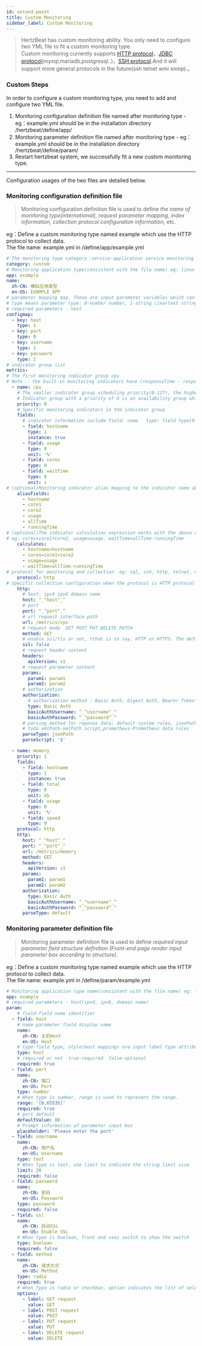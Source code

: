 ```yaml
---
id: extend-point  
title: Custom Monitoring  
sidebar_label: Custom Monitoring    
---
```

> HertzBeat has custom monitoring ability. You only need to configure two YML file to fit a custom monitoring type.  
> Custom monitoring currently supports [HTTP protocol](extend-http)，[JDBC protocol](extend-jdbc)(mysql,mariadb,postgresql..)，[SSH protocol](extend-ssh).And it will support more general protocols in the future(ssh telnet wmi snmp).。        

### Custom Steps  

In order to configure a custom monitoring type, you need to add and configure two YML file.
1. Monitoring configuration definition file named after monitoring type - eg：example.yml should be in the installation directory /hertzbeat/define/app/
2. Monitoring parameter definition file named after monitoring type - eg：example.yml should be in the installation directory /hertzbeat/define/param/
3. Restart hertzbeat system, we successfully fit a new custom monitoring type.  

------- 
Configuration usages of the two files are detailed below.

### Monitoring configuration definition file   

> Monitoring configuration definition file is used to define *the name of monitoring type(international), request parameter mapping, index information, collection protocol configuration information*, etc.  

eg：Define a custom monitoring type named example which use the HTTP protocol to collect data.    
The file name: example.yml in /define/app/example.yml   

```yaml
# The monitoring type category：service-application service monitoring db-database monitoring custom-custom monitoring os-operating system monitoring
category: custom
# Monitoring application type(consistent with the file name) eg: linux windows tomcat mysql aws...
app: example
name:
  zh-CN: 模拟应用类型
  en-US: EXAMPLE APP
# parameter mapping map. These are input parameter variables which can be written to the configuration in form of ^_^host^_^. The system automatically replace variable's value.
# type means parameter type: 0-number number, 1-string cleartext string, 2-secret encrypted string
# required parameters - host
configmap:
  - key: host
    type: 1
  - key: port
    type: 0
  - key: username
    type: 1
  - key: password
    type: 2
# indicator group list
metrics:
# The first monitoring indicator group cpu
# Note：: the built-in monitoring indicators have (responseTime - response time)
  - name: cpu
    # The smaller indicator group scheduling priority(0-127), the higher the priority. After completion of the high priority indicator group collection,the low priority indicator group will then be scheduled. Indicator groups with the same priority  will be scheduled in parallel.
    # Indicator group with a priority of 0 is an availability group which will be scheduled first. If the collection succeeds, the  scheduling will continue otherwise interrupt scheduling.
    priority: 0
    # Specific monitoring indicators in the indicator group
    fields:
      # indicator information include field: name   type: field type(0-number: number, 1-string: string)   instance: primary key of instance or not   unit: indicator unit
      - field: hostname
        type: 1
        instance: true
      - field: usage
        type: 0
        unit: '%'
      - field: cores
        type: 0
      - field: waitTime
        type: 0
        unit: s
# (optional)Monitoring indicator alias mapping to the indicator name above. The field used to collect interface data is not the final indicator name directly. This alias is required for mapping conversion.
    aliasFields:
      - hostname
      - core1
      - core2
      - usage
      - allTime
      - runningTime
# (optional)The indicator calculation expression works with the above alias to calculate the final required indicator value.
# eg: cores=core1+core2, usage=usage, waitTime=allTime-runningTime
    calculates:
      - hostname=hostname
      - cores=core1+core2
      - usage=usage
      - waitTime=allTime-runningTime
# protocol for monitoring and collection  eg: sql, ssh, http, telnet, wmi, snmp, sdk
    protocol: http
# Specific collection configuration when the protocol is HTTP protocol 
    http:
      # host: ipv4 ipv6 domain name 
      host: ^_^host^_^
      # port
      port: ^_^port^_^
      # url request interface path 
      url: /metrics/cpu
      # request mode  GET POST PUT DELETE PATCH
      method: GET
      # enable ssl/tls or not, tthat is to say, HTTP or HTTPS. The default is false
      ssl: false
      # request header content 
      headers:
        apiVersion: v1
      # request parameter content 
      params:
        param1: param1
        param2: param2
      # authorization 
      authorization:
        # authorization method : Basic Auth, Digest Auth, Bearer Token
        type: Basic Auth
        basicAuthUsername: ^_^username^_^
        basicAuthPassword: ^_^password^_^
      # parsing method for reponse data: default-system rules, jsonPath-jsonPath script, website-website availability indicator monitoring 
      # todo xmlPath-xmlPath script,prometheus-Prometheus data rules
      parseType: jsonPath
      parseScript: '$'

  - name: memory
    priority: 1
    fields:
      - field: hostname
        type: 1
        instance: true
      - field: total
        type: 0
        unit: kb
      - field: usage
        type: 0
        unit: '%'
      - field: speed
        type: 0
    protocol: http
    http:
      host: ^_^host^_^
      port: ^_^port^_^
      url: /metrics/memory
      method: GET
      headers:
        apiVersion: v1
      params:
        param1: param1
        param2: param2
      authorization:
        type: Basic Auth
        basicAuthUsername: ^_^username^_^
        basicAuthPassword: ^_^password^_^
      parseType: default
```

### Monitoring parameter definition file

> Monitoring parameter definition file is used to define *required input parameter field structure definition (Front-end page render input parameter box according to structure)*.   

eg：Define a custom monitoring type named example which use the HTTP protocol to collect data.    
The file name: example.yml in /define/param/example.yml   

```yaml
# Monitoring application type name(consistent with the file name) eg: linux windows tomcat mysql aws...
app: example
# required parameters - host(ipv4, ipv6, domain name)
param:
    # field-field name identifier 
  - field: host
    # name-parameter field display name 
    name: 
      zh-CN: 主机Host
      en-US: Host
    # type-field type, style(most mappings are input label type attribute)
    type: host
    # required or not  true-required  false-optional
    required: true
  - field: port
    name: 
      zh-CN: 端口
      en-US: Port
    type: number
    # When type is number, range is used to represent the range.
    range: '[0,65535]'
    required: true
    # port default
    defaultValue: 80
    # Prompt information of parameter input box 
    placeholder: 'Please enter the port'
  - field: username
    name: 
      zh-CN: 用户名
      en-US: Username
    type: text
    # When type is text, use limit to indicate the string limit size
    limit: 20
    required: false
  - field: password
    name: 
      zh-CN: 密码
      en-US: Password
    type: password
    required: false
  - field: ssl
    name: 
      zh-CN: 启动SSL
      en-US: Enable SSL
    # When type is boolean, front end uses switch to show the switch
    type: boolean
    required: false
  - field: method
    name: 
      zh-CN: 请求方式
      en-US: Method
    type: radio
    required: true
    # When type is radio or checkbox, option indicates the list of selectable values {name1:value1,name2:value2}
    options:
      - label: GET request
        value: GET
      - label: POST request
        value: POST
      - label: PUT request
        value: PUT
      - label: DELETE request
        value: DELETE
```
